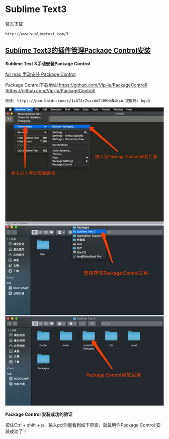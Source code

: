 # Sublime Text3

[官方下载](http://www.sublimetext.com/3)

```
http://www.sublimetext.com/3
```

## [Sublime Text3的插件管理Package Control安装](https://packagecontrol.io)

**Sublime Text 3手动安装Package Control**

[for mac 手动安装 Package Control](https://my.oschina.net/Atoman/blog/829597)

Package Control下载地址[https://github.com/Vip-ie/PackageControl](https://github.com/Vip-ie/PackageControl)

```
链接: https://pan.baidu.com/s/1xGT4r7sxcAm7JUMHbNsKxA 提取码: kgu3
```

![](/assets/PackageControl0.jpg)![](/assets/Package-Control1.jpg)![](/assets/Package-Control2.jpg)

**Package Control 安装成功的验证**

按住Ctrl + shift + p，输入pci你能看到如下界面，就说明你Package Control 安装成功了！



### 



